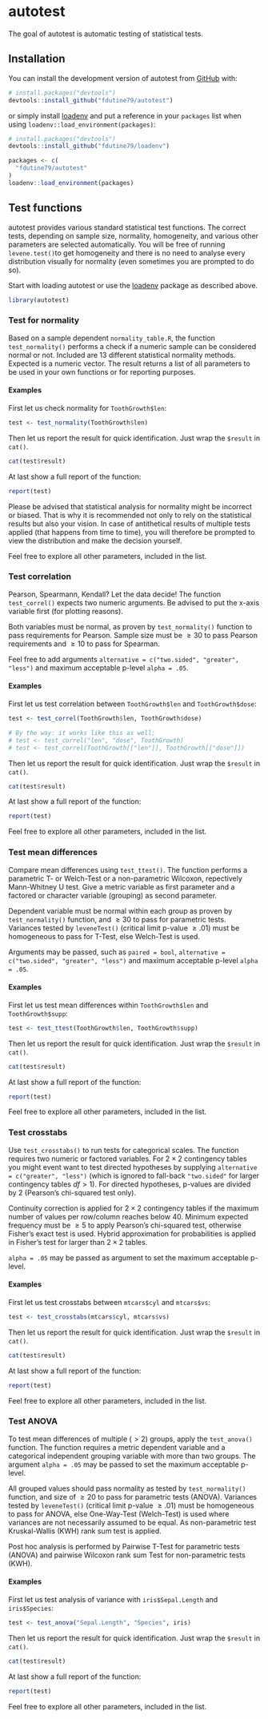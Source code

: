 
# autotest

The goal of autotest is automatic testing of statistical tests.

## Installation

You can install the development version of autotest from
[GitHub](https://github.com/) with:

``` r
# install.packages("devtools")
devtools::install_github("fdutine79/autotest")
```

or simply install [loadenv](https://github.com/fdutine79/loadenv) and
put a reference in your `packages` list when using
`loadenv::load_environment(packages)`:

``` r
# install.packages("devtools")
devtools::install_github("fdutine79/loadenv")

packages <- c(
  "fdutine79/autotest"
)
loadenv::load_environment(packages)
```

## Test functions

autotest provides various standard statistical test functions. The
correct tests, depending on sample size, normality, homogeneity, and
various other parameters are selected automatically. You will be free of
running `levene.test()`to get homogeneity and there is no need to
analyse every distribution visually for normality (even sometimes you
are prompted to do so).

Start with loading autotest or use the
[loadenv](https://github.com/fdutine79/loadenv) package as described
above.

``` r
library(autotest)
```

### Test for normality

Based on a sample dependent `normality_table.R`, the function
`test_normality()` performs a check if a numeric sample can be
considered normal or not. Included are 13 different statistical
normality methods. Expected is a numeric vector. The result returns a
list of all parameters to be used in your own functions or for reporting
purposes.

#### Examples

First let us check normality for `ToothGrowth$len`:

``` r
test <- test_normality(ToothGrowth$len)
```

Then let us report the result for quick identification. Just wrap the
`$result` in `cat()`.

``` r
cat(test$result)
```

At last show a full report of the function:

``` r
report(test)
```

Please be advised that statistical analysis for normality might be
incorrect or biased. That is why it is recommended not only to rely on
the statistical results but also your vision. In case of antithetical
results of multiple tests applied (that happens from time to time), you
will therefore be prompted to view the distribution and make the
decision yourself.

Feel free to explore all other parameters, included in the list.

### Test correlation

Pearson, Spearmann, Kendall? Let the data decide! The function
`test_correl()` expects two numeric arguments. Be advised to put the
x-axis variable first (for plotting reasons).

Both variables must be normal, as proven by `test_normality()` function
to pass requirements for Pearson. Sample size must be $\ge 30$ to pass
Pearson requirements and $\ge 10$ to pass for Spearman.

Feel free to add arguments
`alternative = c("two.sided", "greater", "less")` and maximum acceptable
p-level `alpha = .05`.

#### Examples

First let us test correlation between `ToothGrowth$len` and
`ToothGrowth$dose`:

``` r
test <- test_correl(ToothGrowth$len, ToothGrowth$dose)

# By the way: it works like this as well:
# test <- test_correl("len", "dose", ToothGrowth)
# test <- test_correl(ToothGrowth[["len"]], ToothGrowth[["dose"]])
```

Then let us report the result for quick identification. Just wrap the
`$result` in `cat()`.

``` r
cat(test$result)
```

At last show a full report of the function:

``` r
report(test)
```

Feel free to explore all other parameters, included in the list.

### Test mean differences

Compare mean differences using `test_ttest()`. The function performs a
parametric T- or Welch-Test or a non-parametric Wilcoxon, repectively
Mann-Whitney U test. Give a metric variable as first parameter and a
factored or character variable (grouping) as second parameter.

Dependent variable must be normal within each group as proven by
`test_normality()` function, and $\ge 30$ to pass for parametric tests.
Variances tested by `leveneTest()` (critical limit p-value $\ge .01$)
must be homogeneous to pass for T-Test, else Welch-Test is used.

Arguments may be passed, such as `paired = bool`,
`alternative = c("two.sided", "greater", "less")` and maximum acceptable
p-level `alpha = .05`.

#### Examples

First let us test mean differences within `ToothGrowth$len` and
`ToothGrowth$supp`:

``` r
test <- test_ttest(ToothGrowth$len, ToothGrowth$supp)
```

Then let us report the result for quick identification. Just wrap the
`$result` in `cat()`.

``` r
cat(test$result)
```

At last show a full report of the function:

``` r
report(test)
```

Feel free to explore all other parameters, included in the list.

### Test crosstabs

Use `test_crosstabs()` to run tests for categorical scales. The function
requires two numeric or factored variables. For $2 \times 2$ contingency
tables you might event want to test directed hypotheses by supplying
`alternative = c("greater", "less")` (which is ignored to fall-back
`"two.sided"` for larger contingency tables $df \gt 1$). For directed
hypotheses, p-values are divided by $2$ (Pearson’s chi-squared test
only).

Continuity correction is applied for $2 \times 2$ contingency tables if
the maximum number of values per row/column reaches below $40$. Minimum
expected frequency must be $\ge 5$ to apply Pearson’s chi-squared test,
otherwise Fisher’s exact test is used. Hybrid approximation for
probabilities is applied in Fisher’s test for larger than $2 \times 2$
tables.

`alpha = .05` may be passed as argument to set the maximum acceptable
p-level.

#### Examples

First let us test crosstabs between `mtcars$cyl` and `mtcars$vs`:

``` r
test <- test_crosstabs(mtcars$cyl, mtcars$vs)
```

Then let us report the result for quick identification. Just wrap the
`$result` in `cat()`.

``` r
cat(test$result)
```

At last show a full report of the function:

``` r
report(test)
```

Feel free to explore all other parameters, included in the list.

### Test ANOVA

To test mean differences of multiple ($\gt 2$) groups, apply the
`test_anova()` function. The function requires a metric dependent
variable and a categorical independent grouping variable with more than
two groups. The argument `alpha = .05` may be passed to set the maximum
acceptable p-level.

All grouped values should pass normality as tested by `test_normality()`
function, and size of $\ge 20$ to pass for parametric tests (ANOVA).
Variances tested by `leveneTest()` (critical limit p-value $\ge .01$)
must be homogeneous to pass for ANOVA, else One-Way-Test (Welch-Test) is
used where variances are not necessarily assumed to be equal. As
non-parametric test Kruskal-Wallis (KWH) rank sum test is applied.

Post hoc analysis is performed by Pairwise T-Test for parametric tests
(ANOVA) and pairwise Wilcoxon rank sum Test for non-parametric tests
(KWH).

#### Examples

First let us test analysis of variance with `iris$Sepal.Length` and
`iris$Species`:

``` r
test <- test_anova("Sepal.Length", "Species", iris)
```

Then let us report the result for quick identification. Just wrap the
`$result` in `cat()`.

``` r
cat(test$result)
```

At last show a full report of the function:

``` r
report(test)
```

Feel free to explore all other parameters, included in the list.

